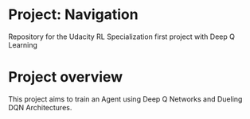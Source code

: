 # Project: Navigation

Repository for the Udacity RL Specialization first project with Deep Q Learning

# Project overview
This project aims to train an Agent using Deep Q Networks and Dueling DQN Architectures.
